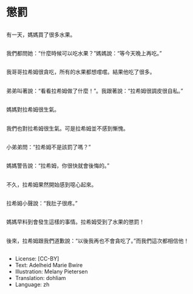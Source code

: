 # 懲罰

##
有一天，媽媽買了很多水果。

##
我們都問她：“什麼時候可以吃水果？”媽媽說：“等今天晚上再吃。”

##
我哥哥拉希姆很貪吃，所有的水果都想嚐嚐。結果他吃了很多。

##
弟弟叫著說：“看看拉希姆做了什麼！”。我跟著說：“拉希姆很調皮很自私。”

##
媽媽對拉希姆很生氣。

##
我們也對拉希姆很生氣。可是拉希姆並不感到慚愧。

##
小弟弟問：“拉希姆不是該罰了嗎？”

##
媽媽警告說：“拉希姆，你很快就會後悔的。”

##
不久，拉希姆果然開始感到噁心起來。

##
拉希姆小聲說：“我肚子很疼。”

##
媽媽早料到會發生這樣的事情。拉希姆受到了水果的懲罰！

##
後來，拉希姆跟我們道歉說：“以後我再也不會貪吃了。”而我們這次都相信他！

##
* License: [CC-BY]
* Text: Adelheid Marie Bwire
* Illustration: Melany Pietersen
* Translation: dohliam
* Language: zh
